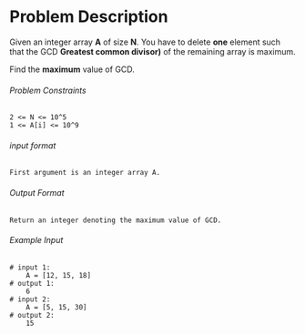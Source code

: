# Problem Description

Given an integer array **A** of size **N**. You have to delete **one** element such that the GCD **Greatest common divisor)** of the remaining array is maximum.

Find the **maximum** value of GCD.

###### Problem Constraints

```
2 <= N <= 10^5
1 <= A[i] <= 10^9
```

###### input format

``` 
First argument is an integer array A.
```

###### Output Format

```
Return an integer denoting the maximum value of GCD.
```

###### Example Input

```
# input 1: 
    A = [12, 15, 18]
# output 1: 
    6
# input 2: 
    A = [5, 15, 30]
# output 2: 
    15
```
